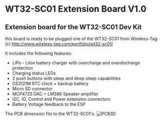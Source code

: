 # WT32-SC01 Extension Board V1.0

## Extension board for the WT32-SC01 Dev Kit

this board is ready to be plugged one of the WT32-SC01 from Wireless-Tag (c)
http://www.wireless-tag.com/portfolio/wt32-sc01/

It includes the following features:
- LiPo - LiIon battery charger with overcharge and overdischarge protection
- Charging status LEDs
- 2 push buttons with sleep and deep sleep capabilities
- DS3121M RTC clock + backup battery
- Micro SD connector
- MCP4725 DAC + LM386 Speaker amplifier 
- I2C, IO, Control and Power extension connectors
- Battery Voltage feedback to the ESP


The PCB dimension fits to the WT32-SC01's.
![PCB3D](https://user-images.githubusercontent.com/84618082/182648099-5ec7c305-fa1f-4f9d-b34a-ebf5f78fab2d.jpg)





